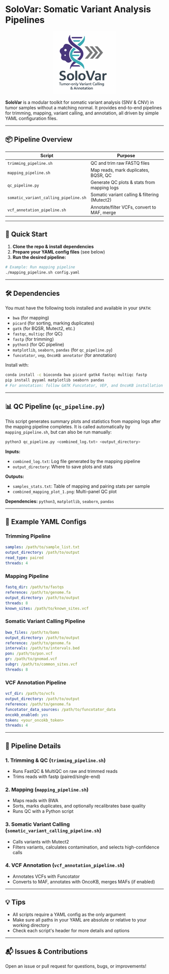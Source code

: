 
# SoloVar: Somatic Variant Analysis Pipelines

<p align="center">
	<img src=".ignore/SV.png" alt="SoloVar Logo" width="200"/>
</p>

**SoloVar** is a modular toolkit for somatic variant analysis (SNV & CNV) in tumor samples without a matching normal. It provides end-to-end pipelines for trimming, mapping, variant calling, and annotation, all driven by simple YAML configuration files.

---

## 📦 Pipeline Overview

| Script                          | Purpose                                      |
|----------------------------------|----------------------------------------------|
| `trimming_pipeline.sh`           | QC and trim raw FASTQ files                  |
| `mapping_pipeline.sh`            | Map reads, mark duplicates, BQSR, QC         |
| `qc_pipeline.py`                 | Generate QC plots & stats from mapping logs  |
| `somatic_variant_calling_pipeline.sh` | Somatic variant calling & filtering (Mutect2) |
| `vcf_annotation_pipeline.sh`     | Annotate/filter VCFs, convert to MAF, merge  |

---

## 🚀 Quick Start

1. **Clone the repo & install dependencies**
2. **Prepare your YAML config files** (see below)
3. **Run the desired pipeline:**

```bash
# Example: Run mapping pipeline
./mapping_pipeline.sh config.yaml
```

---

## 🛠️ Dependencies


You must have the following tools installed and available in your `$PATH`:

- `bwa` (for mapping)
- `picard` (for sorting, marking duplicates)
- `gatk` (for BQSR, Mutect2, etc.)
- `fastqc`, `multiqc` (for QC)
- `fastp` (for trimming)
- `python3` (for QC pipeline)
- `matplotlib`, `seaborn`, `pandas` (for `qc_pipeline.py`)
- `funcotator`, `vep`, `OncoKB annotator` (for annotation)

Install with:
```bash
conda install -c bioconda bwa picard gatk4 fastqc multiqc fastp
pip install pyyaml matplotlib seaborn pandas
# For annotation: follow GATK Funcotator, VEP, and OncoKB installation guides
```
---

## 📊 QC Pipeline (`qc_pipeline.py`)

This script generates summary plots and statistics from mapping logs after the mapping pipeline completes. It is called automatically by `mapping_pipeline.sh`, but can also be run manually:

```bash
python3 qc_pipeline.py <combined_log.txt> <output_directory>
```

**Inputs:**
- `combined_log.txt`: Log file generated by the mapping pipeline
- `output_directory`: Where to save plots and stats

**Outputs:**
- `samples_stats.txt`: Table of mapping and pairing stats per sample
- `combined_mapping_plot_1.png`: Multi-panel QC plot

**Dependencies:** `python3`, `matplotlib`, `seaborn`, `pandas`

---

## 📝 Example YAML Configs

### Trimming Pipeline
```yaml
samples: /path/to/sample_list.txt
output_directory: /path/to/output
read_type: paired
threads: 4
```

### Mapping Pipeline
```yaml
fastq_dir: /path/to/fastqs
reference: /path/to/genome.fa
output_directory: /path/to/output
threads: 8
known_sites: /path/to/known_sites.vcf
```

### Somatic Variant Calling Pipeline
```yaml
bwa_files: /path/to/bams
output_directory: /path/to/output
reference: /path/to/genome.fa
intervals: /path/to/intervals.bed
pon: /path/to/pon.vcf
gr: /path/to/gnomad.vcf
subgr: /path/to/common_sites.vcf
threads: 8
```

### VCF Annotation Pipeline
```yaml
vcf_dir: /path/to/vcfs
output_directory: /path/to/output
reference: /path/to/genome.fa
funcotator_data_sources: /path/to/funcotator_data
oncokb_enabled: yes
token: <your_oncokb_token>
threads: 4
```

---

## 📖 Pipeline Details

### 1. Trimming & QC (`trimming_pipeline.sh`)
- Runs FastQC & MultiQC on raw and trimmed reads
- Trims reads with fastp (paired/single-end)

### 2. Mapping (`mapping_pipeline.sh`)
- Maps reads with BWA
- Sorts, marks duplicates, and optionally recalibrates base quality
- Runs QC with a Python script

### 3. Somatic Variant Calling (`somatic_variant_calling_pipeline.sh`)
- Calls variants with Mutect2
- Filters variants, calculates contamination, and selects high-confidence calls

### 4. VCF Annotation (`vcf_annotation_pipeline.sh`)
- Annotates VCFs with Funcotator
- Converts to MAF, annotates with OncoKB, merges MAFs (if enabled)

---

## 💡 Tips
- All scripts require a YAML config as the only argument
- Make sure all paths in your YAML are absolute or relative to your working directory
- Check each script's header for more details and options

---

## 📬 Issues & Contributions
Open an issue or pull request for questions, bugs, or improvements!